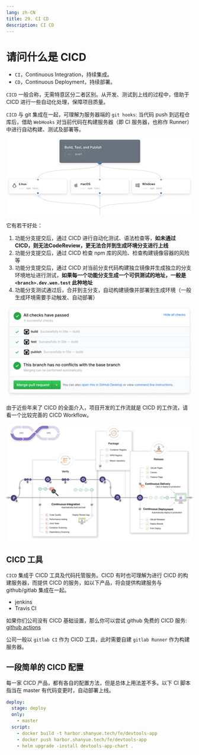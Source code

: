 ```yaml
---
lang: zh-CN
title: 29. CI CD
description: CI CD
---
```


# 请问什么是 CICD

- `CI`，Continuous Integration，持续集成。
- `CD`，Continuous Deployment，持续部署。

`CICD` 一般合称，无需特意区分二者区别。从开发、测试到上线的过程中，借助于 CICD 进行一些自动化处理，保障项目质量。

`CICD` 与 git 集成在一起，可理解为服务器端的 `git hooks`: 当代码 push 到远程仓库后，借助 `WebHooks` 对当前代码在构建服务器（即 CI 服务器，也称作 Runner）中进行自动构建、测试及部署等。

![CI](./asserts/CI.webp)

它有若干好处：

1. 功能分支提交后，通过 CICD 进行自动化测试、语法检查等，**如未通过 CICD，则无法CodeReview，更无法合并到生成环境分支进行上线**
2. 功能分支提交后，通过 CICD 检查 npm 库的风险、检查构建镜像容器的风险等
3. 功能分支提交后，通过 CICD 对当前分支代码构建独立镜像并生成独立的分支环境地址进行测试，**如果每一个功能分支生成一个可供测试的地址，一般是`<branch>.dev.wen.test` 此种地址**
4. 功能分支测试通过后，合并到主分支，自动构建镜像并部署到生成环境（一般生成环境需要手动触发、自动部署）

![CI4](./asserts/CI4.webp)

由于近些年来了 CICD 的全面介入，项目开发的工作流就是 CICD 的工作流，请看一个比较完善的 CICD Workflow。

![CICD Workflow](./asserts/workflow.webp)

## CICD 工具

`CICD` 集成于 CICD 工具及代码托管服务。CICD 有时也可理解为进行 CICD 的构建服务器，而提供 CICD 的服务，如以下产品，将会提供构建服务与 github/gitlab 集成在一起。

- jenkins
- Travis CI

如果你们公司没有 CICD 基础设置，那么你可以尝试 github 免费的 CICD 服务: [github actions](https://github.com/features/actions)

公司一般以 `gitlab CI` 作为 CICD 工具，此时需要自建 `gitlab Runner` 作为构建服务器。

## 一段简单的 CICD 配置

每一家 CICD 产品，都有各自的配置方法，但是总体上用法差不多。以下 CI 脚本指当在 master 有代码变更时，自动部署上线。

```yaml
deploy:
  stage: deploy
  only:
    - master
  script:
    - docker build -t harbor.shanyue.tech/fe/devtools-app
    - docker push harbor.shanyue.tech/fe/devtools-app
    - helm upgrade -install devtools-app-chart .
```
